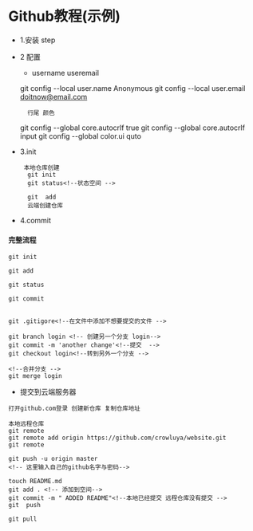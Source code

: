 
# Github教程(示例)


- 1.安装 step
- 2 配置
    -  username useremail  


    git config --local user.name Anonymous
    git config --local user.email doitnow@email.com
    
        行尾 颜色
     
    git config --global core.autocrlf  true
    git config --global core.autocrlf input
    git config --global color.ui quto
    
    
- 3.init    

       本地仓库创建
        git init  
        git status<!--状态空间 -->
        
        git  add 
        云端创建仓库
    
- 4.commit    
#### 完整流程
    

    git init 
    
    git add
    
    git status
    
    git commit
    
    
    git .gitigore<!--在文件中添加不想要提交的文件 -->
    
    git branch login <!-- 创建另一个分支 login-->
    git commit -m 'another change'<!--提交  -->
    git checkout login<!--转到另外一个分支 -->
    
    <!--合并分支 -->
    git merge login
    
    
   -  提交到云端服务器 
    
    打开github.com登录 创建新仓库 复制仓库地址
    
    本地远程仓库
    git remote
    git remote add origin https://github.com/crowluya/website.git
    git remote 
    
    git push -u origin master
    <!-- 这里输入自己的github名字与密码-->

    touch README.md
    git add . <!-- 添加到空间-->
    git commit -m " ADDED README"<!--本地已经提交 远程仓库没有提交 -->
    git  push 
    
    git pull






